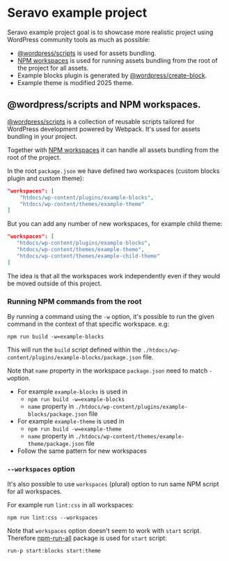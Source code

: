 # Seravo example project

Seravo example project goal is to showcase more realistic project using WordPress community tools as much as possible:

- [@wordpress/scripts](https://developer.wordpress.org/block-editor/reference-guides/packages/packages-scripts/) is used for assets bundling.
- [NPM workspaces](https://docs.npmjs.com/cli/v7/using-npm/workspaces) is used for running assets bundling from the root of the project for all assets.
- Example blocks plugin is generated by [@wordpress/create-block](https://developer.wordpress.org/block-editor/reference-guides/packages/packages-create-block/).
- Example theme is modified 2025 theme.

## @wordpress/scripts and NPM workspaces.

[@wordpress/scripts](https://www.npmjs.com/package/@wordpress/scripts) is a collection of reusable scripts tailored for WordPress development powered by Webpack. It's used for assets bundling in your project.

Together with [NPM workspaces](https://docs.npmjs.com/cli/v7/using-npm/workspaces) it can handle all assets bundling from the root of the project.

In the root `package.json` we have defined two workspaces (custom blocks plugin and custom theme):

```json
"workspaces": [
    "htdocs/wp-content/plugins/example-blocks",
    "htdocs/wp-content/themes/example-theme"
]
 ```

 But you can add any number of new workspaces, for example child theme:

 ```json
"workspaces": [
    "htdocs/wp-content/plugins/example-blocks",
    "htdocs/wp-content/themes/example-theme",
    "htdocs/wp-content/themes/example-child-theme"
]
 ```

The idea is that all the workspaces work independently even if they would be moved outside of this project.

### Running NPM commands from the root

By running a command using the `-w` option, it's possible to run the given command in the context of that specific workspace. e.g:

```
npm run build -w=example-blocks
```

This will run the `build` script defined within the `./htdocs/wp-content/plugins/example-blocks/package.json` file.

Note that `name` property in the workspace `package.json` need to match `-w`option.

- For example `example-blocks` is used in 
    - `npm run build -w=example-blocks`
    - `name` property in `./htdocs/wp-content/plugins/example-blocks/package.json` file 
- For example `example-theme` is used in 
    - `npm run build -w=example-theme`
    - `name` property in `./htdocs/wp-content/themes/example-theme/package.json` file
- Follow the same pattern for new workspaces

### `--workspaces` option

It's also possible to use `workspaces` (plural) option to run same NPM script for all workspaces.

For example run `lint:css` in all workspaces:
```
npm run lint:css --workspaces
```

Note that `workspaces` option doesn't seem to work with `start` script. Therefore [npm-run-all](https://www.npmjs.com/package/npm-run-all) package is used for `start` script:

```
run-p start:blocks start:theme
```